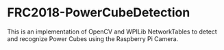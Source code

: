 # FRC2018-PowerCubeDetection
This is an implementation of OpenCV and WPILib NetworkTables to detect and recognize Power Cubes using the Raspberry Pi Camera.
